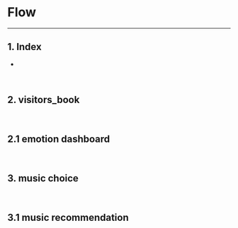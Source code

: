 # Flow
<hr>

## 1. Index
- 
<br>

## 2. visitors_book

<br>

## 2.1 emotion dashboard

<br>

## 3. music choice

<br>

## 3.1 music recommendation

